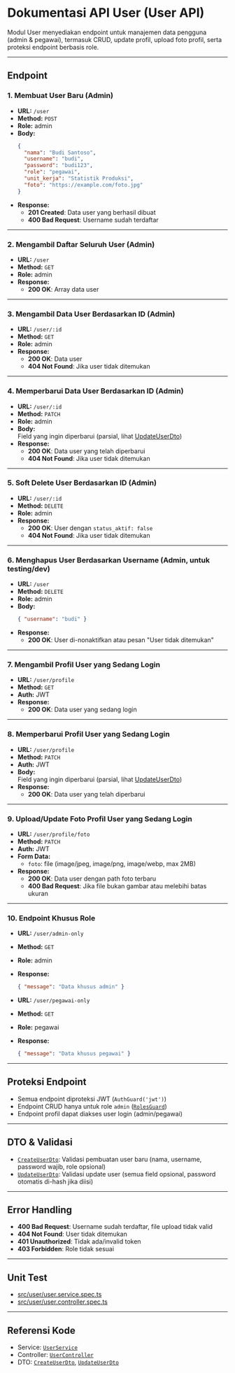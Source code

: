 # Dokumentasi API User (User API)

Modul User menyediakan endpoint untuk manajemen data pengguna (admin & pegawai), termasuk CRUD, update profil, upload foto profil, serta proteksi endpoint berbasis role.

---

## Endpoint

### 1. Membuat User Baru (Admin)

- **URL:** `/user`
- **Method:** `POST`
- **Role:** admin
- **Body:**
  ```json
  {
    "nama": "Budi Santoso",
    "username": "budi",
    "password": "budi123",
    "role": "pegawai",
    "unit_kerja": "Statistik Produksi",
    "foto": "https://example.com/foto.jpg"
  }
  ```
- **Response:**
  - **201 Created**: Data user yang berhasil dibuat
  - **400 Bad Request**: Username sudah terdaftar

---

### 2. Mengambil Daftar Seluruh User (Admin)

- **URL:** `/user`
- **Method:** `GET`
- **Role:** admin
- **Response:**
  - **200 OK**: Array data user

---

### 3. Mengambil Data User Berdasarkan ID (Admin)

- **URL:** `/user/:id`
- **Method:** `GET`
- **Role:** admin
- **Response:**
  - **200 OK**: Data user
  - **404 Not Found**: Jika user tidak ditemukan

---

### 4. Memperbarui Data User Berdasarkan ID (Admin)

- **URL:** `/user/:id`
- **Method:** `PATCH`
- **Role:** admin
- **Body:**  
  Field yang ingin diperbarui (parsial, lihat [UpdateUserDto](dto/update-user.dto.ts))
- **Response:**
  - **200 OK**: Data user yang telah diperbarui
  - **404 Not Found**: Jika user tidak ditemukan

---

### 5. Soft Delete User Berdasarkan ID (Admin)

- **URL:** `/user/:id`
- **Method:** `DELETE`
- **Role:** admin
- **Response:**
  - **200 OK**: User dengan `status_aktif: false`
  - **404 Not Found**: Jika user tidak ditemukan

---

### 6. Menghapus User Berdasarkan Username (Admin, untuk testing/dev)

- **URL:** `/user`
- **Method:** `DELETE`
- **Role:** admin
- **Body:**
  ```json
  { "username": "budi" }
  ```
- **Response:**
  - **200 OK**: User di-nonaktifkan atau pesan "User tidak ditemukan"

---

### 7. Mengambil Profil User yang Sedang Login

- **URL:** `/user/profile`
- **Method:** `GET`
- **Auth:** JWT
- **Response:**
  - **200 OK**: Data user yang sedang login

---

### 8. Memperbarui Profil User yang Sedang Login

- **URL:** `/user/profile`
- **Method:** `PATCH`
- **Auth:** JWT
- **Body:**  
  Field yang ingin diperbarui (parsial, lihat [UpdateUserDto](dto/update-user.dto.ts))
- **Response:**
  - **200 OK**: Data user yang telah diperbarui

---

### 9. Upload/Update Foto Profil User yang Sedang Login

- **URL:** `/user/profile/foto`
- **Method:** `PATCH`
- **Auth:** JWT
- **Form Data:**
  - `foto`: file (image/jpeg, image/png, image/webp, max 2MB)
- **Response:**
  - **200 OK**: Data user dengan path foto terbaru
  - **400 Bad Request**: Jika file bukan gambar atau melebihi batas ukuran

---

### 10. Endpoint Khusus Role

- **URL:** `/user/admin-only`
- **Method:** `GET`
- **Role:** admin
- **Response:**

  ```json
  { "message": "Data khusus admin" }
  ```

- **URL:** `/user/pegawai-only`
- **Method:** `GET`
- **Role:** pegawai
- **Response:**
  ```json
  { "message": "Data khusus pegawai" }
  ```

---

## Proteksi Endpoint

- Semua endpoint diproteksi JWT (`AuthGuard('jwt')`)
- Endpoint CRUD hanya untuk role `admin` ([`RolesGuard`](../auth/roles.guard.ts))
- Endpoint profil dapat diakses user login (admin/pegawai)

---

## DTO & Validasi

- [`CreateUserDto`](dto/create-user.dto.ts): Validasi pembuatan user baru (nama, username, password wajib, role opsional)
- [`UpdateUserDto`](dto/update-user.dto.ts): Validasi update user (semua field opsional, password otomatis di-hash jika diisi)

---

## Error Handling

- **400 Bad Request**: Username sudah terdaftar, file upload tidak valid
- **404 Not Found**: User tidak ditemukan
- **401 Unauthorized**: Tidak ada/invalid token
- **403 Forbidden**: Role tidak sesuai

---

## Unit Test

- [src/user/user.service.spec.ts](../user/user.service.spec.ts)
- [src/user/user.controller.spec.ts](../user/user.controller.spec.ts)

---

## Referensi Kode

- Service: [`UserService`](user.service.ts)
- Controller: [`UserController`](user.controller.ts)
- DTO: [`CreateUserDto`](dto/create-user.dto.ts), [`UpdateUserDto`](dto/update-user.dto.ts)
